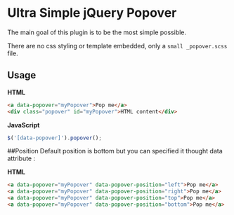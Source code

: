 # Ultra Simple jQuery Popover

The main goal of this plugin is to be the most simple possible.

There are no css styling or template embedded, only a ``small _popover.scss`` file.

## Usage

**HTML**
```html
<a data-popover="myPopover">Pop me</a>
<div class="popover" id="myPopover">HTML content</div>
```

**JavaScript**
```javascript
$('[data-popover]').popover();
```

##Position
Default position is bottom but you can specified it thought data attribute :

**HTML**
```html
<a data-popover="myPopover" data-popover-position="left">Pop me</a>
<a data-popover="myPopover" data-popover-position="right">Pop me</a>
<a data-popover="myPopover" data-popover-position="top">Pop me</a>
<a data-popover="myPopover" data-popover-position="bottom">Pop me</a>
```
